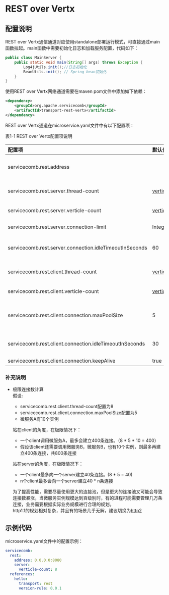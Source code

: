 # REST over Vertx

## 配置说明

REST over Vertx通信通道对应使用standalone部署运行模式，可直接通过main函数拉起。main函数中需要初始化日志和加载服务配置，代码如下：

```java
public class MainServer {
    public static void main(String[] args) throws Exception {
        Log4jUtils.init();//日志初始化
        BeanUtils.init(); // Spring bean初始化
    }
}
```

使用REST over Vertx网络通道需要在maven pom文件中添加如下依赖：

```xml
<dependency>
    <groupId>org.apache.servicecomb</groupId>
    <artifactId>transport-rest-vertx</artifactId>
</dependency>
```

REST over Vertx通道在microservice.yaml文件中有以下配置项：

表1-1 REST over Vertx配置项说明

| 配置项                                                  | 默认值                                          | 含义                                          |
| :------------------------------------------------------ | :---------------------------------------------- | :-------------------------------------------- |
| servicecomb.rest.address                                |                                                 | 服务监听地址，不配置表示不监听                |
| servicecomb.rest.server.thread-count                    | [verticle-count](/transports/verticle-count.md) | rest server verticle实例数（Deprecated）      | 
| servicecomb.rest.server.verticle-count                  | [verticle-count](/transports/verticle-count.md) | rest server verticle实例数                    |
| servicecomb.rest.server.connection-limit                | Integer.MAX_VALUE                               | 允许客户端最大连接数                          |
| servicecomb.rest.server.connection.idleTimeoutInSeconds | 60                                              | 服务端连接闲置超时时间，超时连接会被释放      |
| servicecomb.rest.client.thread-count                    | [verticle-count](/transports/verticle-count.md) | rest client verticle实例数（Deprecated）      |
| servicecomb.rest.client.verticle-count                  | [verticle-count](/transports/verticle-count.md) | rest client verticle实例数                    |
| servicecomb.rest.client.connection.maxPoolSize          | 5                                               | 对一个IP:port组合，在每个连接池中的最大连接数 |
| servicecomb.rest.client.connection.idleTimeoutInSeconds | 30                                              | 连接闲置时间，超时连接会被释放                |
| servicecomb.rest.client.connection.keepAlive            | true                                            | 是否使用长连接                                |

### 补充说明
* 极限连接数计算  
  假设:  
  * servicecomb.rest.client.thread-count配置为8
  * servicecomb.rest.client.connection.maxPoolSize配置为5
  * 微服务A有10个实例  
  
  站在client的角度，在极限情况下：
  * 一个client调用微服务A，最多会建立400条连接。（8 * 5 * 10 = 400）  
  * 假设该client还需要调用微服务B，微服务B，也有10个实例，则最多再建立400条连接，共800条连接
  
  站在server的角度，在极限情况下：
  * 一个client最多向一个server建立40条连接。(8 * 5 = 40)  
  * n个client最多会向一个server建立40 * n条连接
  
  为了提高性能，需要尽量使用更大的连接池，但是更大的连接池又可能会导致连接数暴涨，当微服务实例规模达到百级别时，有的进程可能需要管理几万条连接，业务需要根据实际业务规模进行合理的规划。  
  http1.1的规划相对复杂，并且有的场景几乎无解，建议切换为[http2](transports/http2.md)

## 示例代码

microservice.yaml文件中的配置示例：

```yaml
servicecomb:
  rest:
    address: 0.0.0.0:8080
    server:
      verticle-count: 8
  references:
    hello:
      transport: rest
      version-rule: 0.0.1
```



